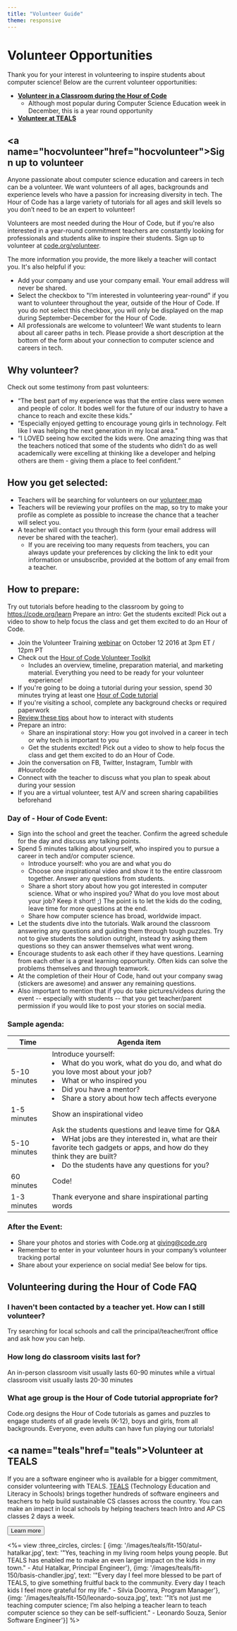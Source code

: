 ```yaml
---
title: "Volunteer Guide"
theme: responsive
---
```


# Volunteer Opportunities

Thank you for your interest in volunteering to inspire students about computer science! Below are the current volunteer opportunities:

- **[Volunteer in a Classroom during the Hour of Code](#hocvolunteer)**
	- Although most popular during Computer Science Education week in December, this is a year round opportunity
- **[Volunteer at TEALS](#teals)**

## <a name="hocvolunteer"href="hocvolunteer">Sign up to volunteer </a>
Anyone passionate about computer science education and careers in tech can be a volunteer. We want volunteers of all ages, backgrounds and experience levels who have a passion for increasing diversity in tech. The Hour of Code has a large variety of tutorials for all ages and skill levels so you don’t need to be an expert to volunteer!

Volunteers are most needed during the Hour of Code, but if you're also interested in a year-round commitment teachers are constantly looking for professionals and students alike to inspire their students. Sign up to volunteer at [code.org/volunteer](/volunteer).

The more information you provide, the more likely a teacher will contact you. It's also helpful if you:

* Add your company and use your company email. Your email address will never be shared.
* Select the checkbox to "I’m interested in volunteering year-round" if you want to volunteer throughout the year, outside of the Hour of Code. If you do not select this checkbox, you will only be displayed on the map during September-December for the Hour of Code.
* All professionals are welcome to volunteer! We want students to learn about all career paths in tech. Please provide a short description at the bottom of the form about your connection to computer science and careers in tech.

## Why volunteer?
Check out some testimony from past volunteers:

* “The best part of my experience was that the entire class were women and people of color. It bodes well for the future of our industry to have a chance to reach and excite these kids.”
* “Especially enjoyed getting to encourage young girls in technology. Felt like I was helping the next generation in my local area.”
* “I LOVED seeing how excited the kids were. One amazing thing was that the teachers noticed that some of the students who didn’t do as well academically were excelling at thinking like a developer and helping others are them - giving them a place to feel confident.”


## How you get selected:
* Teachers will be searching for volunteers on our [volunteer map](/volunteer/local) 
* Teachers will be reviewing your profiles on the map, so try to make your profile as complete as possible to increase the chance that a teacher will select you.
* A teacher will contact you through this form (your email address will never be shared with the teacher). 
	* If you are receiving too many requests from teachers, you can always update your preferences by clicking the link to edit your information or unsubscribe, provided at the bottom of any email from a teacher. 

## How to prepare: 
Try out tutorials before heading to the classroom by going to https://code.org/learn
Prepare an intro:
Get the students excited! Pick out a video to show to help focus the class and get them excited to do an Hour of Code.

* Join the Volunteer Training [webinar](https://plus.google.com/events/ct1vlm9btosksrvlt7kggdoo0mk)
on October 12 2016 at 3pm ET / 12pm PT
* Check out the [Hour of Code Volunteer Toolkit](https://docs.google.com/document/d/1PcrOW44tq_leRIAUWeUDy-gdrLJGIUNBB_feXF8b9w0/edit?usp=sharing)
  * Includes an overview, timeline, preparation material, and marketing material. Everything you need to be ready for your volunteer experience!
* If you're going to be doing a tutorial during your session, spend 30 minutes trying at least one [Hour of Code tutorial](/learn)
* If you're visiting a school, complete any background checks or required paperwork
* [Review these tips](https://code.org/files/CSTT_Volunteers.pdf) about how to interact with students
* Prepare an intro:
	* Share an inspirational story: How you got involved in a career in tech or why tech is important to you
	* Get the students excited! Pick out a video to show to help focus the class and get them excited to do an Hour of Code.
* Join the conversation on FB, Twitter, Instagram, Tumblr with #Hourofcode
* Connect with the teacher to discuss what you plan to speak about during your session
* If you are a virtual volunteer, test A/V and screen sharing capabilities beforehand

### **Day of - Hour of Code Event:**
* Sign into the school and greet the teacher. Confirm the agreed schedule for the day and discuss any talking points.
* Spend 5 minutes talking about yourself, who inspired you to pursue a career in tech and/or computer science.
	* Introduce yourself: who you are and what you do
	* Choose one inspirational video and show it to the entire classroom together. Answer any questions from students.
	* Share a short story about how you got interested in computer science. What or who inspired you? What do you love most about your job? Keep it short! ;) The point is to let the kids do the coding, leave time for more questions at the end.
	* Share how computer science has broad, worldwide impact.
* Let the students dive into the tutorials. Walk around the classroom answering any questions and guiding them through tough puzzles. Try not to give students the solution outright, instead try asking them questions so they can answer themselves what went wrong.
* Encourage students to ask each other if they have questions. Learning from each other is a great learning opportunity. Often kids can solve the problems themselves and through teamwork. 
* At the completion of their Hour of Code, hand out your company swag (stickers are awesome) and answer any remaining questions.
* Also important to mention that if you do take pictures/videos during the event -- especially with students -- that you get teacher/parent permission if you would like to post your stories on social media.



### **Sample agenda:**

|Time | Agenda item|
|-----------------| ------------|
|5-10 minutes | Introduce yourself: </ul><li>What do you work, what do you do, and what do you love most about your job?</li><li>What or who inspired you</li><li>Did you have a mentor?</li><li>Share a story about how tech affects everyone</ul>|
|1-5 minutes | Show an inspirational video|
|5-10 minutes | Ask the students questions and leave time for Q&A </ul><li> WHat jobs are they interested in, what are their favorite tech gadgets or apps, and how do they think they are built? </li><li> Do the students have any questions for you?</ul>|
|60 minutes | Code!|
|1-3 minutes | Thank everyone and share inspirational parting words|

### **After the Event:**
* Share your photos and stories with Code.org at giving@code.org
* Remember to enter in your volunteer hours in your company’s volunteer tracking portal 
* Share about your experience on social media! See below for tips. 


## Volunteering during the Hour of Code FAQ

### **I haven't been contacted by a teacher yet. How can I still volunteer?**
Try searching for local schools and call the principal/teacher/front office and ask how you can help.

### **How long do classroom visits last for?**
An in-person classroom visit usually lasts 60-90 minutes while a virtual classroom visit usually lasts 20-30 minutes

### **What age group is the Hour of Code tutorial appropriate for?**
Code.org designs the Hour of Code tutorials as games and puzzles to engage students of all grade levels (K-12), boys and girls, from all backgrounds. Everyone, even adults can have fun playing our tutorials!


## <a name="teals"href="teals">Volunteer at TEALS </a>

If you are a software engineer who is available for a bigger commitment, consider volunteering with TEALS. [TEALS](http://c.tealsk12.org/l/667) (Technology Education and Literacy in Schools) brings together hundreds of software engineers and teachers to help build sustainable CS classes across the country. You can make an impact in local schools by helping teachers teach Intro and AP CS classes 2 days a week.

[<button>Learn more</button>](http://c.tealsk12.org/l/667)

<%= view :three_circles, circles: [
{img: '/images/teals/fit-150/atul-hatalkar.jpg', text: '"Yes, teaching in my living room helps young people. But TEALS has enabled me to make an even larger impact on the kids in my town." - Atul Hatalkar, Principal Engineer'},
{img: '/images/teals/fit-150/basis-chandler.jpg', text: '"Every day I feel more blessed to be part of TEALS, to give something fruitful back to the community. Every day I teach kids I feel more grateful for my life." - Silvia Doomra, Program Manager'},
{img: '/images/teals/fit-150/leonardo-souza.jpg', text: '"It’s not just me teaching computer science; I’m also helping a teacher learn to teach computer science so they can be self-sufficient." - Leonardo Souza, Senior Software Engineer'}] %>